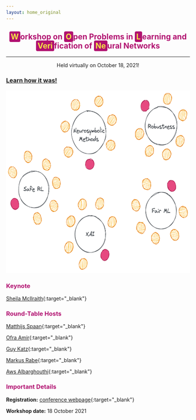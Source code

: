 ```yaml
---
layout: home_original
---
```





<div class="header">
	<h2>
	<center><span style="background:#b11170;color:#f3e343;border-radius: 0.25rem;padding: 0.125rem 0.25rem">W</span><span style="color:#b11170">orkshop on</span> <span style="background:#b11170;color:#f3e343;border-radius: 0.25rem;padding: 0.125rem 0.25rem">O</span><span style="color:#b11170">pen Problems in</span> <span style="background:#b11170;color:#f3e343;border-radius: 0.25rem;padding: 0.125rem 0.25rem">L</span><span style="color:#b11170">earning and</span> <span style="background:#b11170;color:#f3e343;border-radius: 0.25rem;padding: 0.125rem 0.25rem">Veri</span><span style="color:#b11170">fication of</span> <span style="background:#b11170;color:#f3e343;border-radius: 0.25rem;padding: 0.125rem 0.25rem">Ne</span><span style="color:#b11170">ural Networks</span></center>
	</h2>
	<hr class="small">
	<p><center>Held virtually on October 18, 2021!</center></p>
</div>

### [Learn how it was!](https://wolverine2021.github.io/about/)

<div class="row">
<div class="col-md-8" markdown="1">

<img height="500px" class="center-block" src="resources/tables.png">

</div>
<div class="col-md-4" markdown="1">

### <span style="color:#b11170">Keynote</span>

[Sheila McIlraith](https://www.cs.toronto.edu/~sheila/){:target="_blank"}

### <span style="color:#b11170">Round-Table Hosts</span>
	
[Matthijs Spaan](https://www.st.ewi.tudelft.nl/mtjspaan/){:target="_blank"}

[Ofra Amir](https://scholar.harvard.edu/oamir/home){:target="_blank"}
	
[Guy Katz](https://www.katz-lab.com/){:target="_blank"}
	
[Markus Rabe](https://dblp.org/pid/88/1112-2.html){:target="_blank"}
	
[Aws Albarghouthi](http://pages.cs.wisc.edu/~aws/){:target="_blank"}


### <span style="color:#b11170">Important Details</span>

**Registration:** [conference webpage](https://formal-analysis.com/atva/2021/workshop.html){:target="_blank"} 

**Workshop date:** 18 October 2021

</div>
</div>
